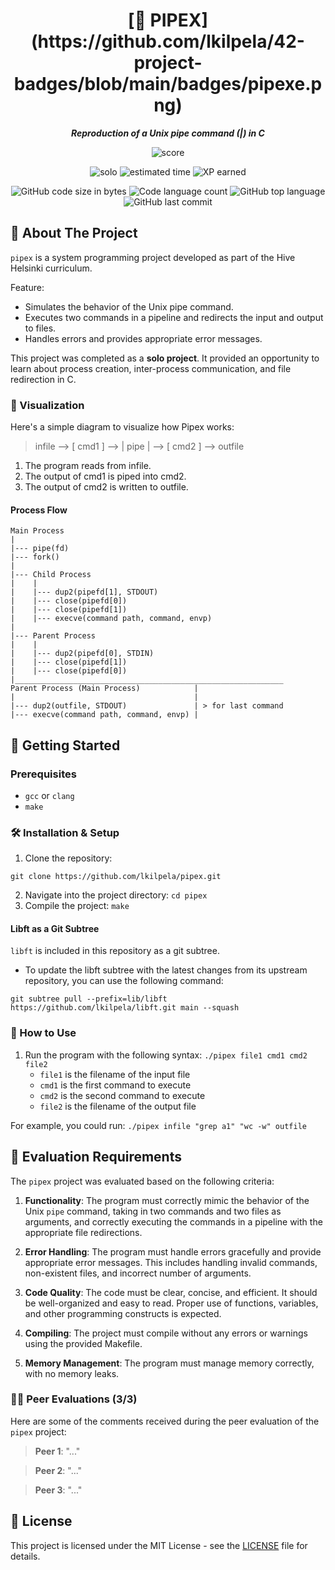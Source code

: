 <h1 align="center">
	[🚰 PIPEX](https://github.com/lkilpela/42-project-badges/blob/main/badges/pipexe.png)
</h1>

<p align="center">
	<b><i>Reproduction of a Unix pipe command (|) in C</i></b><br>
</p>

<p align="center">
    <img alt="score" src="https://img.shields.io/badge/score-0%2F100-brightgreen" />
<p align="center">
    <img alt="solo" src="https://img.shields.io/badge/solo-yellow" />
    <img alt="estimated time" src="https://img.shields.io/badge/estimation-50%20hours-blue" />
    <img alt="XP earned" src="https://img.shields.io/badge/XP-1142-orange" />
<p align="center">
	<img alt="GitHub code size in bytes" src="https://img.shields.io/github/languages/code-size/lkilpela/pipex?color=lightblue" />
	<img alt="Code language count" src="https://img.shields.io/github/languages/count/lkilpela/pipex?color=yellow" />
	<img alt="GitHub top language" src="https://img.shields.io/github/languages/top/lkilpela/pipex?color=blue" />
	<img alt="GitHub last commit" src="https://img.shields.io/github/last-commit/lkilpela/pipex?color=green" />
</p>

## 🚰 About The Project

`pipex` is a system programming project developed as part of the Hive Helsinki curriculum. 

Feature:

- Simulates the behavior of the Unix pipe command.
- Executes two commands in a pipeline and redirects the input and output to files.
- Handles errors and provides appropriate error messages.

This project was completed as a **solo project**. It provided an opportunity to learn about process creation, inter-process communication, and file redirection in C.

### 👀 Visualization

Here's a simple diagram to visualize how Pipex works:

> infile --> [ cmd1 ] --> | pipe | --> [ cmd2 ] --> outfile

1. The program reads from infile.
2. The output of cmd1 is piped into cmd2.
3. The output of cmd2 is written to outfile.

#### Process Flow

```
Main Process
|
|--- pipe(fd)
|--- fork()
|
|--- Child Process
|    |
|    |--- dup2(pipefd[1], STDOUT)
|    |--- close(pipefd[0])
|    |--- close(pipefd[1])
|    |--- execve(command path, command, envp)
|
|--- Parent Process
|    |
|    |--- dup2(pipefd[0], STDIN)
|    |--- close(pipefd[1])
|    |--- close(pipefd[0])
|____________________________________________________________
Parent Process (Main Process)            |
|                                        |  
|--- dup2(outfile, STDOUT)               | > for last command
|--- execve(command path, command, envp) |

```
## 🏁 Getting Started

### Prerequisites

- `gcc` or `clang`
- `make`

### 🛠️ Installation & Setup

1. Clone the repository: 
```
git clone https://github.com/lkilpela/pipex.git
```
2. Navigate into the project directory: `cd pipex`
3. Compile the project: `make`

#### Libft as a Git Subtree

`libft` is included in this repository as a git subtree.

- To update the libft subtree with the latest changes from its upstream repository, you can use the following command:
```
git subtree pull --prefix=lib/libft https://github.com/lkilpela/libft.git main --squash
```

### 🚀 How to Use

1. Run the program with the following syntax: `./pipex file1 cmd1 cmd2 file2`
   - `file1` is the filename of the input file
   - `cmd1` is the first command to execute
   - `cmd2` is the second command to execute
   - `file2` is the filename of the output file

For example, you could run: `./pipex infile "grep a1" "wc -w" outfile`

## 📝 Evaluation Requirements

The `pipex` project was evaluated based on the following criteria:

1. **Functionality**: The program must correctly mimic the behavior of the Unix `pipe` command, taking in two commands and two files as arguments, and correctly executing the commands in a pipeline with the appropriate file redirections.

2. **Error Handling**: The program must handle errors gracefully and provide appropriate error messages. This includes handling invalid commands, non-existent files, and incorrect number of arguments.

3. **Code Quality**: The code must be clear, concise, and efficient. It should be well-organized and easy to read. Proper use of functions, variables, and other programming constructs is expected.

4. **Compiling**: The project must compile without any errors or warnings using the provided Makefile.

5. **Memory Management**: The program must manage memory correctly, with no memory leaks.

### 🧑‍💻 Peer Evaluations (3/3)

Here are some of the comments received during the peer evaluation of the `pipex` project:

> **Peer 1**: "..."

> **Peer 2**: "..."

> **Peer 3**: "..."

## 📜 License

This project is licensed under the MIT License - see the [LICENSE](https://github.com/lkilpela/so_long/blob/main/docs/LICENSE) file for details.

